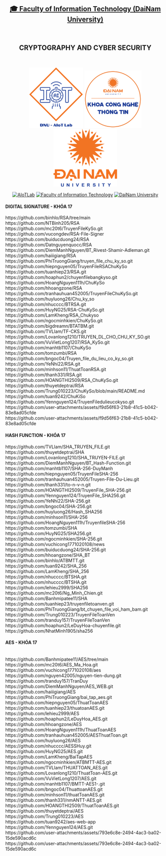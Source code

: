 <h2 align="center">
    <a href="https://dainam.edu.vn/vi/khoa-cong-nghe-thong-tin">
    🎓 Faculty of Information Technology (DaiNam University)
    </a>
</h2>
<br>
<h2 align="center">
   CRYPTOGRAPHY AND CYBER SECURITY
</h2>
<br>
<div align="center">
    <p align="center">
        <img src="aiotlab_logo.png" alt="AIoTLab Logo" width="170"/>
        <img src="fitdnu_logo.png" alt="AIoTLab Logo" width="180"/>
        <img src="dnu_logo.png" alt="DaiNam University Logo" width="200"/>
    </p>

[![AIoTLab](https://img.shields.io/badge/AIoTLab-green?style=for-the-badge)](https://www.facebook.com/DNUAIoTLab)
[![Faculty of Information Technology](https://img.shields.io/badge/Faculty%20of%20Information%20Technology-blue?style=for-the-badge)](https://dainam.edu.vn/vi/khoa-cong-nghe-thong-tin)
[![DaiNam University](https://img.shields.io/badge/DaiNam%20University-orange?style=for-the-badge)](https://dainam.edu.vn)

</div>

<div align="left">
<h4 align="left">
   DIGITAL SIGNATURE - KHÓA 17
</h4>
https://github.com/binhlo/RSA/tree/main
<br>https://github.com/NTBinh205/RSA
<br>https://github.com/mc20t6/TruyenFileKySo.git
<br>https://github.com/vucongdev/RSA-File-Signer
<br>https://github.com/buiducduong24/RSA
<br>https://github.com/Datnguyenquocc/RSA
<br>https://github.com/DiemManhNguyen/BT_Rivest-Shamir-Adleman.git
<br>https://github.com/haiiigiang/RSA
<br>https://github.com/PhiTruongGiang/truyen_file_chu_ky_so.git
<br>https://github.com/hiepnguyen05/TruyenFileRSAChuKySo
<br>https://github.com/tuanhiep23/RSA.git
<br>https://github.com/hoaphun2/chuyenfilebangkyso.git
<br>https://github.com/HoangNguyen111h/ChuKySo
<br>https://github.com/hhoangzone/RSA
<br>https://github.com/tranhauhuan452005/TruyenFileChuKySo.git
<br>https://github.com/huyluong26/Chu_ky_so
<br>https://github.com/nhucccc/BTRSA.git
<br>https://github.com/HuyNG25/RSA-ChuKySo.git
<br>https://github.com/LamKheng/RSA_Chukyso
<br>https://github.com/ngocminhkien/ChuKySo.git
<br>https://github.com/bigdreamn/BTATBM.git
<br>https://github.com/TVLlam/TF-CKS.git
<br>https://github.com/Lovanlong1210/TRUYEN_DL_CHO_CHU_KY_SO.git
<br>https://github.com/VuVietLong1207/RSA_KySo.git
<br>https://github.com/manhtb1107/ChuKySo
<br>https://github.com/tomzumbi/RSA
<br>https://github.com/bngoc04/Truyen_file_du_lieu_co_ky_so.git
<br>https://github.com/YeNhi22/RSA.git
<br>https://github.com/minhson11/ThuatToanRSA.git
<br>https://github.com/thanh331/RSA.git
<br>https://github.com/HOANGTHI2509/RSA_ChuKySo.git
<br>https://github.com/thuyetdeptrai/RSA
<br>https://github.com/Trung010223/ChuKySo/blob/main/README.md
<br>https://github.com/tuan9242/ChuKiSo
<br>https://github.com/Yennguyen124/TruyenFiledulieucokyso.git
<br>https://github.com/user-attachments/assets/f9d56f63-21b8-41c5-b042-83e8ad05cfde
<br>https://github.com/user-attachments/assets/f9d56f63-21b8-41c5-b042-83e8ad05cfde
<h4 align="left">
   HASH FUNCTION - KHÓA 17
</h4>
https://github.com/TVLlam/SHA_TRUYEN_FILE.git
<br>https://github.com/thuyetdeptrai/SHA
<br>https://github.com/Lovanlong1210/SHA_TRUYEN-FILE.git
<br>https://github.com/DiemManhNguyen/BT_Hash-Function.git
<br>https://github.com/manhtb1107/SHA-256-DuyManh
<br>https://github.com/hiepnguyen05/TruyenFileSHA-256
<br>https://github.com/tranhauhuan452005/Truyen-File-Du-Lieu.git
<br>https://github.com/thanh331/to-n-v-n.git
<br>https://github.com/HOANGTHI2509/TruyenFile_SHA-256.git
<br>https://github.com/Yennguyen124/TruyenFile_SHA256.git
<br>https://github.com/YeNhi22/SHA-256.git
<br>https://github.com/bngoc04/SHA-256.git
<br>https://github.com/huyluong26/Hash_SHA256
<br>https://github.com/minhson11/SHA-256
<br>https://github.com/HoangNguyen111h/TruyenfileSHA-256
<br>https://github.com/tomzumbi/SHA
<br>https://github.com/HuyNG25/SHA256.git
<br>https://github.com/ngocminhkien/SHA-256.git
<br>https://github.com/vuchicong1771020108/news
<br>https://github.com/buiducduong24/SHA-256.git
<br>https://github.com/hhoangzone/SHA_BT
<br>https://github.com/binhlo/ATBMTT.git
<br>https://github.com/tuan9242/SHA_256
<br>https://github.com/LamKheng/SHA_256
<br>https://github.com/nhucccc/BTSHA.git
<br>https://github.com/nhucccc/BTSHA.git
<br>https://github.com/lehieu2999/SHA256
<br>https://github.com/mc20t6/Ng_Minh_Chien.git
<br>https://github.com/Banhmipatee11/SHA
<br>https://github.com/tuanhiep23/truyenfiletoanven.git
<br>https://github.com/PhiTruongGiang/bt_chuyen_file_voi_ham_bam.git
<br>https://github.com/Trung010223/TruyenFileToanVen
<br>https://github.com/tranduy157/TruyenFileToanVen
<br>https://github.com/hoaphun2/LeDuyHoa-chuyenfile.git
<br>https://github.com/NhatMinh1905/sha256
<h4 align="left">
   AES - KHÓA 17
</h4>
<br>https://github.com/Banhmipatee11/AES/tree/main
<br>https://github.com/mc20t6/AES_Ma_Hoa.git
<br>https://github.com/vuchicong1771020108/aes
<br>https://github.com/nguyen42005/nguyen-tien-dung.git
<br>https://github.com/tranduy157/TranDuy
<br>https://github.com/DiemManhNguyen/AES_WEB.git
<br>https://github.com/haiiigiang/AES
<br>https://github.com/PhiTruongGiang/bai_tap_aes.git
<br>https://github.com/hiepnguyen05/ThuatToanAES
<br>https://github.com/tuanhiep23/thuatoanAES.git
<br>https://github.com/lehieu2999/AES
<br>https://github.com/hoaphun2/LeDuyHoa_AES.git
<br>https://github.com/hhoangzone/AES
<br>https://github.com/HoangNguyen111h/ThuatToanAES
<br>https://github.com/tranhauhuan452005/AESThuatToan.git
<br>https://github.com/huyluong26/AES
<br>https://github.com/nhucccc/AESSHuy.git
<br>https://github.com/HuyNG25/AES.git
<br>https://github.com/LamKheng/BaiTapAES
<br>https://github.com/ngocminhkien/ATBMTT-AES.git
<br>https://github.com/TVLlam/THUATTOAN_AES.git
<br>https://github.com/Lovanlong1210/ThuatToan-AES.git
<br>https://github.com/VuVietLong1207/AES.git
<br>https://github.com/manhtb1107/BMTT-AES1-.git
<br>https://github.com/bngoc04/ThuattoanAES.git
<br>https://github.com/minhson11/thuatToanAES.git
<br>https://github.com/thanh331/nmANTT-AES.git
<br>https://github.com/HOANGTHI2509/ThuatToanAES.git
<br>https://github.com/thuyetdeptrai/AES
<br>https://github.com/Trung010223/AES
<br>https://github.com/tuan9242/aes-web-app
<br>https://github.com/Yennguyen124/AES.git
<br>https://github.com/user-attachments/assets/793e6c8e-2494-4ac3-ba02-15de590acd6c
<br>https://github.com/user-attachments/assets/793e6c8e-2494-4ac3-ba02-15de590acd6c



